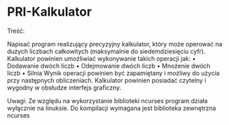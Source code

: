 # PRI-Kalkulator
Treść:

Napisać program realizujący precyzyjny kalkulator, który może operować na dużych liczbach całkowitych (maksymalnie do siedemdziesięciu cyfr). Kalkulator powinien umożliwiać wykonywanie takich operacji jak:
• Dodawanie dwóch liczb
• Odejmowanie dwóch liczb
• Mnożenie dwóch liczb
• Silnia
Wynik operacji powinien być zapamiętany i możliwy do użycia przy następnych obliczeniach. Kalkulator powinien posiadać czytelny i wygodny w obsłudze interfejs graficzny.

Uwagi:
Ze względu na wykorzystanie biblioteki ncurses program działa wyłącznie na linuksie. Do kompilacji wymagana jest biblioteka zewnętrzna ncurses
